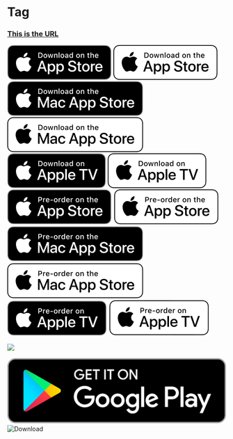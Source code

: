 # Tag
### [This is the URL](https://developer.apple.com/app-store/marketing/guidelines)
![Download](./ios-black.svg?.inline)
![Download](./ios-white.svg?.inline)
![Download](./macos-black.svg?.inline)
![Download](./macos-white.svg?.inline)
![Download](./tvos-black.svg?.inline)
![Download](./tvos-white.svg?.inline)
![Download](./ios-black-pre.svg?.inline)
![Download](./ios-white-pre.svg?.inline)
![Download](./macos-black-pre.svg?.inline)
![Download](./macos-white-pre.svg?.inline)
![Download](./tvos-black-pre.svg?.inline)
![Download](./tvos-white-pre.svg?.inline)
<div align="left">
<a href="https://github.com/git-yusteven/openit/" target="_blank">
<img src="https://github.com/git-yusteven/tag/raw/main/google-play.svg" width="150" />
</a>

![Download](./google-play.svg?.inline)
![Download](https://github.com/git-yusteven/tag/blob/main/模版.jpg)
